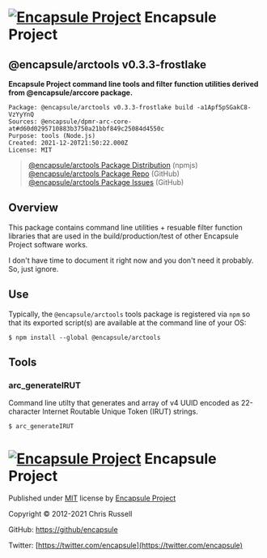 # [![Encapsule Project](https://encapsule.io/images/blue-burst-encapsule.io-icon-72x72.png "Encapsule Project")](https://encapsule.io) Encapsule Project

## @encapsule/arctools v0.3.3-frostlake

**Encapsule Project command line tools and filter function utilities derived from @encapsule/arccore package.**

```
Package: @encapsule/arctools v0.3.3-frostlake build -a1Apf5pSGakC8-VzYyYnQ
Sources: @encapsule/dpmr-arc-core-at#d60d0295710883b3750a21bbf849c25084d4550c
Purpose: tools (Node.js)
Created: 2021-12-20T21:50:22.000Z
License: MIT
```

> [@encapsule/arctools Package Distribution](https://npmjs.com/package/@encapsule/arctools/v/0.3.3) (npmjs)<br/>
> [@encapsule/arctools Package Repo](https://github.com/encapsule/arctools) (GitHub)<br/>
> [@encapsule/arctools Package Issues](https://github.com/encapsule/arctools/issues) (GitHub)

## Overview

This package contains command line utilities + resuable filter function libraries that are used in the build/production/test of other Encapsule Project software works.

I don't have time to document it right now and you don't need it probably. So, just ignore.

## Use

Typically, the `@encapsule/arctools` tools package is registered via `npm` so that its exported script(s) are available at the command line of your OS:

```
$ npm install --global @encapsule/arctools
```

## Tools

### arc_generateIRUT

Command line utilty that generates and array of v4 UUID encoded as 22-character Internet Routable Unique Token (IRUT) strings.

```
$ arc_generateIRUT
```

# [![Encapsule Project](https://encapsule.io/images/blue-burst-encapsule.io-icon-72x72.png "Encapsule Project")](https://encapsule.io) Encapsule Project

Published under [MIT](./LICENSE) license by [Encapsule Project](https://encapsule.io)

Copyright &copy; 2012-2021 Chris Russell

GitHub: [https://github/encapsule](https://github.encapsule)

Twitter: [https://twitter.com/encapsule](https://twitter.com/encapsule)